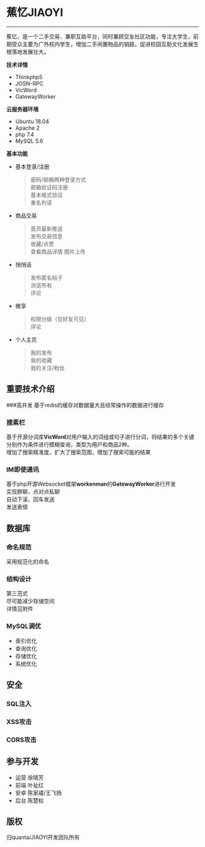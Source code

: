 # 蕉忆JIAOYI
----------

蕉忆，是一个二手交易、兼职互助平台，同时兼顾交友社区功能，专注大学生，前期受众主要为广外校内学生，增加二手闲置物品的销路，促进校园互助文化发展生根落地发展壮大。 
  
**技术详情**

 + Thinkphp5   
 + JOSN-RPC  
 + VicWord  
 + GatewayWorker   
  
**云服务器环境**

 + Ubuntu 18.04
 + Apache 2
 + php 7.4 
 + MySQL 5.6 


**基本功能**

 + 基本登录/注册   
	>密码/邮箱两种登录方式  
	>邮箱验证码注册   
	>基本格式验证   
	>重名判读
 + 商品交易    
	>首页最新推送     
	>发布交易信息  
	>收藏/点赞   
	>查看商品详情 
	>图片上传
 + 悄悄话
	>发布匿名帖子  
	>浏览所有  
	>评论
 + 微享
	>权限分级（仅好友可见）  
	>评论  
 + 个人主页
	>我的发布  
	>我的收藏      
	>我的关注/粉丝  

    
## 重要技术介绍
###高并发
基于redis的缓存对数据量大且经常操作的数据进行缓存
 
### 搜素栏  
基于开源分词库**VicWord**对用户输入的词组或句子进行分词，将结果的多个关键分别作为条件进行模糊查询，类型为用户和商品2种。  
增加了搜索精准度，扩大了搜索范围，增加了搜索可能的结果

### IM即使通讯
基于php开源Websocket框架**workenman**的**GatewayWorker**进行开发  
实现群聊，点对点私聊    
自动下滚、回车发送  
发送表情  

## 数据库
### 命名规范
采用规范化的命名
### 结构设计
第三范式  
尽可能减少存储空间  
详情见附件  
### MySQL调优

 + 索引优化
 + 查询优化
 + 存储优化
 + 系统优化
   
## 安全

### SQL注入
### XSS攻击
### CORS攻击  

## 参与开发
 + 运营 徐晴芳
 + 前端 叶祉红
 + 安卓 陈家禧/王飞扬
 + 后台 陈楚权    

## 版权
归quanta/JIAOYI开发团队所有
